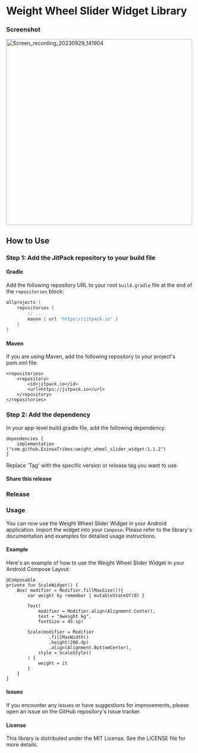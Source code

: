 # Weight Wheel Slider Widget Library

### Screenshot
<img src="https://github.com/EzinwaTribes/weight_wheel_slider_ui_widget/assets/113343192/e1654603-8400-4175-af5d-3820a3864ca8" alt="Screen_recording_20230929_141904" height="500">

## How to Use

### Step 1: Add the JitPack repository to your build file

#### Gradle

Add the following repository URL to your root `build.gradle` file at the end of the `repositories` block:

```gradle
allprojects {
    repositories {
        // ...
        maven { url 'https://jitpack.io' }
    }
}
```
#### Maven

If you are using Maven, add the following repository to your project's pom.xml file:

```
<repositories>
    <repository>
        <id>jitpack.io</id>
        <url>https://jitpack.io</url>
    </repository>
</repositories>
```

### Step 2: Add the dependency

In your app-level build.gradle file, add the following dependency:
```
dependencies {
    implementation ("com.github.EzinwaTribes:weight_wheel_slider_widget:1.1.2")
}
```
Replace 'Tag' with the specific version or release tag you want to use.

#### Share this release
### Release

### Usage
You can now use the Weight Wheel Slider Widget in your Android application. Import the widget into your `Compose`.  Please refer to the library's documentation and examples for detailed usage instructions.

#### Example
Here's an example of how to use the Weight Wheel Slider Widget in your Android Compose Layout:

```
@Composable
private fun ScaleWidget() {
    Box( modifier = Modifier.fillMaxSize()){
        var weight by remember { mutableStateOf(0) }

        Text(
            modifier = Modifier.align(Alignment.Center),
            text = "$weight kg",
            fontSize = 45.sp)

        Scale(modifier = Modifier
                .fillMaxWidth()
                .height(200.dp)
                .align(Alignment.BottomCenter),
            style = ScaleStyle()
        ) {
            weight = it
        }
    }
}
```

#### Issues
If you encounter any issues or have suggestions for improvements, please open an issue on the GitHub repository's issue tracker.

#### License
This library is distributed under the MIT License. See the LICENSE file for more details.


